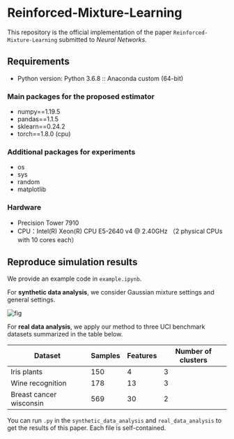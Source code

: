 # Reinforced-Mixture-Learning

This repository is the official implementation of the paper `Reinforced-Mixture-Learning` submitted to *Neural Networks*.

## Requirements

- Python version: Python 3.6.8 :: Anaconda custom (64-bit)

### Main packages for the proposed estimator

- numpy==1.19.5
- pandas==1.1.5
- sklearn==0.24.2
- torch==1.8.0 (cpu)

### Additional packages for experiments

- os
- sys
- random
- matplotlib

### Hardware

- Precision Tower 7910
- CPU：Intel(R) Xeon(R) CPU E5-2640 v4 @ 2.40GHz （2 physical CPUs with 10 cores each）

## Reproduce simulation results

We provide an example code in `example.ipynb`.

For **synthetic data analysis**, we consider Gaussian mixture settings and general settings. 

![fig](https://pic.imgdb.cn/item/62728f9a0947543129d6f2e4.png)

For **real data analysis**, we apply our method to three UCI benchmark datasets summarized in the table below.

| Dataset                 | Samples | Features | Number of clusters |
| ----------------------- | ------- | -------- | ------------------ |
| Iris plants             | 150     | 4        | 3                  |
| Wine recognition        | 178     | 13       | 3                  |
| Breast cancer wisconsin | 569     | 30       | 2                  |

You can run `.py` in the `synthetic_data_analysis` and `real_data_analysis` to get the results of this paper.  Each file is self-contained.
